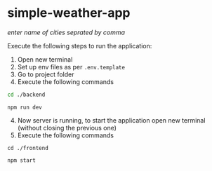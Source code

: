 # simple-weather-app

*enter name of cities seprated by comma*

Execute the following steps to run the application:

1. Open new terminal
2. Set up env files as per `.env.template`
2. Go to project folder
3. Execute the following commands
```bash
cd ./backend
```
```
npm run dev
```

4. Now server is running, to start the application open new terminal (without closing the previous one)
5. Execute the following commands
```
cd ./frontend
```
```
npm start
```
